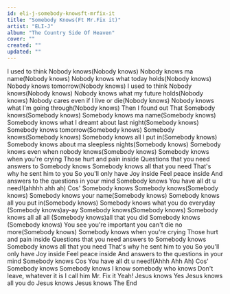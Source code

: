 ```yaml
---
id: eli-j-somebody-knowsft-mrfix-it
title: "Somebody Knows(Ft Mr.Fix it)"
artist: "ELI-J"
album: "The Country Side Of Heaven"
cover: ""
created: ""
updated: ""
---
```


I used to think Nobody knows(Nobody knows)
Nobody knows ma name(Nobody knows)
Nobody knows what today holds(Nobody knows)
Nobody knows tomorrow(Nobody knows)
I used to think Nobody knows(Nobody knows)
Nobody knows what my future holds(Nobody knows)
Nobody cares even if I live or die(Nobody knows)
Nobody knows what I'm going through(Nobody knows)
Then I found out That Somebody knows(Somebody knows)
Somebody knows ma name(Somebody knows)
Somebody knows what I dreamt about last night(Somebody knows)
Somebody knows tomorrow(Somebody knows)
Somebody knows(Somebody knows)
Somebody knows all I put in(Somebody knows)
Somebody knows about ma sleepless nights(Somebody knows)
Somebody knows even when nobody knows(Somebody knows)
Somebody knows when you're crying
Those hurt and pain inside
Questions that you need answers to
Somebody knows
Somebody knows all that you need
That's why he sent him to you
So you'll only have Joy inside
Feel peace inside
And answers to the questions in your mind
Somebody knows
You have all dt u need!(ahhhh ahh ah)
Cos' Somebody knows
Somebody knows(Somebody knows)
Somebody knows your name(Somebody knows)
Somebody knows all you put in(Somebody knows)
Somebody knows what you do everyday (Somebody knows)ay-ay
Somebody knows(Somebody knows)
Somebody knows all all all (Somebody knows)all that you did
Somebody knows (Somebody knows)
You see you're important you can't die no more(Somebody knows)
Somebody knows when you're crying
Those hurt and pain inside
Questions that you need answers to
Somebody knows
Somebody knows all that you need
That's why he sent him to you
So you'll only have Joy inside
Feel peace inside
And answers to the questions in your mind
Somebody knows
Cos You have all dt u need!(Ahhh Ahh Ah)
Cos' Somebody knows
Somebody knows
I know somebody who knows Don't leave,
whatever it is
I call him Mr. Fix it Yeah!
Jesus knows Yes
Jesus knows all you do
Jesus knows
Jesus knows
The End